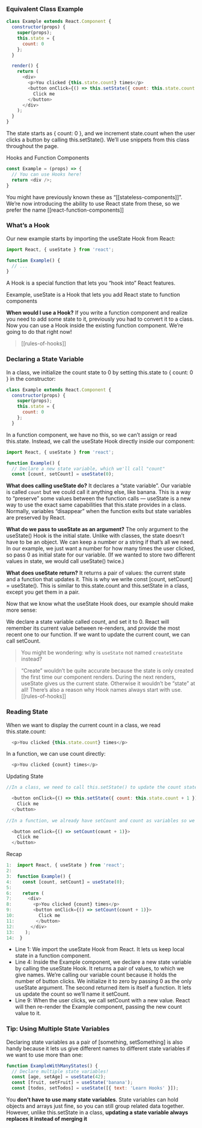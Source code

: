 ### Equivalent Class Example

```js
class Example extends React.Component {
  constructor(props) {
    super(props);
    this.state = {
      count: 0
    };
  }

  render() {
    return (
      <div>
        <p>You clicked {this.state.count} times</p>
        <button onClick={() => this.setState({ count: this.state.count + 1 })}>
          Click me
        </button>
      </div>
    );
  }
}
```

The state starts as { count: 0 }, and we increment state.count when the user clicks a button by calling this.setState(). We’ll use snippets from this class throughout the page.

Hooks and Function Components

```js
const Example = (props) => {
  // You can use Hooks here!
  return <div />;
}
```

You might have previously known these as “[[stateless-components]]”. We’re now introducing the ability to use React state from these, so we prefer the name [[react-function-components]]

### What’s a Hook
Our new example starts by importing the useState Hook from React:

```js
import React, { useState } from 'react';

function Example() {
  // ...
}
```

A Hook is a special function that lets you “hook into” React features.

Eexample, useState is a Hook that lets you add React state to function components

**When would I use a Hook?** If you write a function component and realize you need to add some state to it, previously you had to convert it to a class. Now you can use a Hook inside the existing function component. We’re going to do that right now!

> [[rules-of-hooks]]

### Declaring a State Variable
In a class, we initialize the count state to 0 by setting this.state to { count: 0 } in the constructor:

```js
class Example extends React.Component {
  constructor(props) {
    super(props);
    this.state = {
      count: 0
    };
  }
```

In a function component, we have no this, so we can’t assign or read this.state. Instead, we call the useState Hook directly inside our component:

```js
import React, { useState } from 'react';

function Example() {
  // Declare a new state variable, which we'll call "count"
  const [count, setCount] = useState(0);
```

**What does calling useState do?** It declares a “state variable”. Our variable is called `count` but we could call it anything else, like banana. This is a way to “preserve” some values between the function calls — useState is a new way to use the exact same capabilities that this.state provides in a class. Normally, variables “disappear” when the function exits but state variables are preserved by React.

**What do we pass to useState as an argument?** The only argument to the useState() Hook is the initial state. Unlike with classes, the state doesn’t have to be an object. We can keep a number or a string if that’s all we need. In our example, we just want a number for how many times the user clicked, so pass 0 as initial state for our variable. (If we wanted to store two different values in state, we would call useState() twice.)

**What does useState return?** It returns a pair of values: the current state and a function that updates it. This is why we write const [count, setCount] = useState(). This is similar to this.state.count and this.setState in a class, except you get them in a pair.

Now that we know what the useState Hook does, our example should make more sense:

We declare a state variable called count, and set it to 0. React will remember its current value between re-renders, and provide the most recent one to our function. If we want to update the current count, we can call setCount.

> You might be wondering: why is `useState` not named `createState` instead?

>“Create” wouldn’t be quite accurate because the state is only created the first time our component renders. During the next renders, useState gives us the current state. Otherwise it wouldn’t be “state” at all! There’s also a reason why Hook names always start with use. [[rules-of-hooks]]

### Reading State

When we want to display the current count in a class, we read this.state.count:

```js
  <p>You clicked {this.state.count} times</p>
```

In a function, we can use count directly:

```js
  <p>You clicked {count} times</p>
```

Updating State

```js
//In a class, we need to call this.setState() to update the count state:

  <button onClick={() => this.setState({ count: this.state.count + 1 })}>
    Click me
  </button>
  
//In a function, we already have setCount and count as variables so we don’t need this:

  <button onClick={() => setCount(count + 1)}>
    Click me
  </button>
 ```
 
 Recap
 
 ```js
 1:  import React, { useState } from 'react';
 2:
 3:  function Example() {
 4:    const [count, setCount] = useState(0);
 5:
 6:    return (
 7:      <div>
 8:        <p>You clicked {count} times</p>
 9:        <button onClick={() => setCount(count + 1)}>
10:         Click me
11:        </button>
12:      </div>
13:    );
14:  }
 ```
 
 * Line 1: We import the useState Hook from React. It lets us keep local state in a function component.
* Line 4: Inside the Example component, we declare a new state variable by calling the useState Hook. It returns a pair of values, to which we give names. We’re calling our variable count because it holds the number of button clicks. We initialize it to zero by passing 0 as the only useState argument. The second returned item is itself a function. It lets us update the count so we’ll name it setCount.
* Line 9: When the user clicks, we call setCount with a new value. React will then re-render the Example component, passing the new count value to it.

### Tip: Using Multiple State Variables

Declaring state variables as a pair of [something, setSomething] is also handy because it lets us give different names to different state variables if we want to use more than one:

```js
function ExampleWithManyStates() {
  // Declare multiple state variables!
  const [age, setAge] = useState(42);
  const [fruit, setFruit] = useState('banana');
  const [todos, setTodos] = useState([{ text: 'Learn Hooks' }]);
```

You **don’t have to use many state variables**. State variables can hold objects and arrays just fine, so you can still group related data together. However, unlike this.setState in a class, **updating a state variable always replaces it instead of merging it**